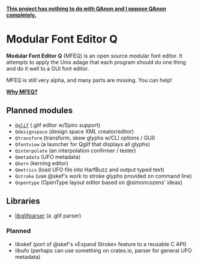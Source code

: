 [**This project has nothing to do with QAnon and I oppose QAnon completely.**](https://github.com/mfeq/mfeq/blob/master/doc/QAnon.md)

# Modular Font Editor Q

**Modular Font Editor Q** (MFEQ) is an open source modular font editor. It attempts to apply the Unix adage that each program should do one thing and do it well to a GUI font editor.

MFEQ is still very alpha, and many parts are missing. You can help!

**[Why MFEQ?](https://github.com/mfeq/mfeq/blob/master/doc/Why.md)**

## Planned modules

* [`Qglif`](https://github.com/mfeq/Qglif) (.glif editor w/Spiro support)
* `Qdesignspace` (design space XML creator/editor)
* `Qtransform` (transform, skew glyphs w/CLI options / GUI)
* `Qfontview` (a launcher for Qglif that displays all glyphs)
* `Qinterpolate` (an interpolation confirmer / tester)
* `Qmetadata` (UFO metadata)
* `Qkern` (kerning editor)
* `Qmetrics` (load UFO file into HarfBuzz and output typed text)
* `Qstroke` (use @skef's work to stroke glyphs provided on command line)
* `Qopentype` (OpenType layout editor based on @simoncozens' ideas)

## Libraries

* [libglifparser](https://github.com/mfeq/glifparser) (a .glif parser)

### Planned

* libskef (port of @skef's &laquo;Expand Stroke&raquo; feature to a reusable C API)
* libufo (perhaps can use something on crates.io, parser for general UFO metadata)
